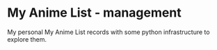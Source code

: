 # My Anime List - management

My personal My Anime List records with some python infrastructure to explore
them.
